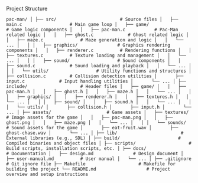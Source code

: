 Project Structure

`
pac-man/
│
├── src/                        # Source files
│   ├── main.c                  # Main game loop
│   ├── game/                   # Game logic components
│   │   ├── pac-man.c           # Pac-Man related logic
│   │   ├── ghost.c             # Ghost related logic
│   │   ├── maze.c              # Maze generation and logic
│   │   └── ...
│   │
│   ├── graphics/               # Graphics rendering components
│   │   ├── renderer.c          # Rendering functions
│   │   ├── textures.c          # Texture loading and management
│   │   └── ...
│   │
│   ├── sound/                  # Sound components
│   │   ├── sound.c             # Sound loading and playback
│   │   └── ...
│   │
│   └── utils/                  # Utility functions and structures
│       ├── collision.c         # Collision detection utilities
│       ├── input.c             # Input handling utilities
│       └── ...
│
├── include/                    # Header files
│   ├── game/
│   │   ├── pac-man.h
│   │   ├── ghost.h
│   │   ├── maze.h
│   │   └── ...
│   │
│   ├── graphics/
│   │   ├── renderer.h
│   │   ├── textures.h
│   │   └── ...
│   │
│   ├── sound/
│   │   ├── sound.h
│   │   └── ...
│   │
│   └── utils/
│       ├── collision.h
│       ├── input.h
│       └── ...
│
├── assets/                     # Game assets
│   ├── textures/               # Image assets for the game
│   │   ├── pac-man.png
│   │   ├── ghost.png
│   │   ├── maze.png
│   │   └── ...
│   │
│   └── sounds/                 # Sound assets for the game
│       ├── eat-fruit.wav
│       ├── ghost-chase.wav
│       └── ...
│
├── lib/                        # External libraries (e.g., SDL)
│
├── build/                      # Compiled binaries and object files
│
├── scripts/                    # Build scripts, installation scripts, etc.
│
├── docs/                       # Documentation
│   ├── design.md               # Design document
│   ├── user-manual.md          # User manual
│   └── ...
│
├── .gitignore                  # Git ignore file
├── Makefile                    # Makefile for building the project
└── README.md                   # Project overview and setup instructions
`
